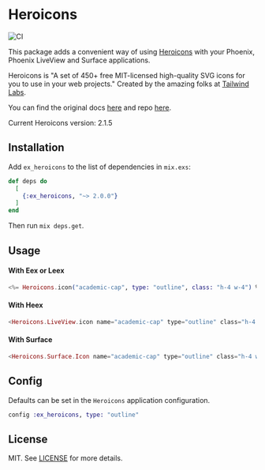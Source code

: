 # Heroicons

![CI](https://github.com/miguel-s/ex_heroicons/actions/workflows/ci.yml/badge.svg)

This package adds a convenient way of using [Heroicons](https://heroicons.com) with your Phoenix, Phoenix LiveView and Surface applications.

Heroicons is "A set of 450+ free MIT-licensed high-quality SVG icons for you to use in your web projects."
Created by the amazing folks at [Tailwind Labs](https://github.com/tailwindlabs).

You can find the original docs [here](https://heroicons.com) and repo [here](https://github.com/tailwindlabs/heroicons).

Current Heroicons version: 2.1.5

## Installation

Add `ex_heroicons` to the list of dependencies in `mix.exs`:

```elixir
def deps do
  [
    {:ex_heroicons, "~> 2.0.0"}
  ]
end
```

Then run `mix deps.get`.

## Usage

#### With Eex or Leex

```elixir
<%= Heroicons.icon("academic-cap", type: "outline", class: "h-4 w-4") %>
```

#### With Heex

```elixir
<Heroicons.LiveView.icon name="academic-cap" type="outline" class="h-4 w-4" />
```

#### With Surface

```elixir
<Heroicons.Surface.Icon name="academic-cap" type="outline" class="h-4 w-4" />
```

## Config

Defaults can be set in the `Heroicons` application configuration.

```elixir
config :ex_heroicons, type: "outline"
```

## License

MIT. See [LICENSE](https://github.com/miguel-s/ex_heroicons/blob/master/LICENSE) for more details.
